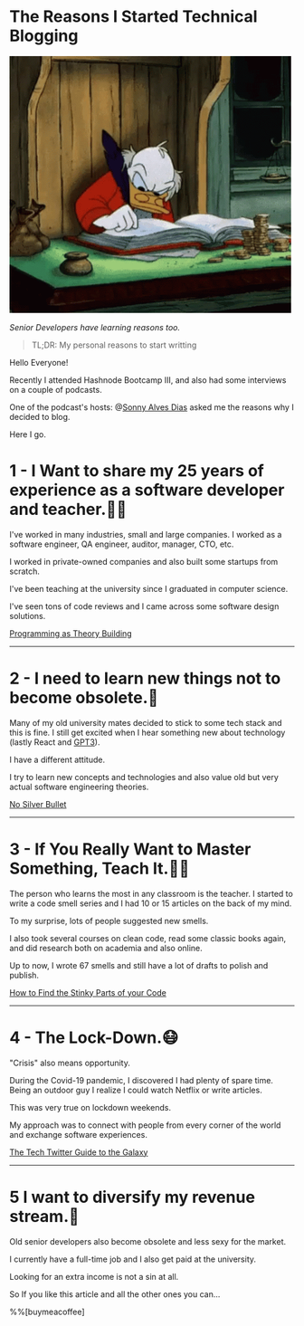 # The Reasons I Started Technical Blogging

![The Reasons I Started Technical Blogging](The%20Reasons%20I%20Started%20Technical%20Blogging.gif)

*Senior Developers have learning reasons too.*

> TL;DR: My personal reasons to start writting

Hello Everyone! 

Recently I attended Hashnode Bootcamp III, and also had some interviews on a couple of podcasts.

One of the podcast's hosts: @[Sonny Alves Dias](@sonny-ad) asked me the reasons why I decided to blog. 

Here I go.

# 1 - I Want to share my 25 years of experience as a software developer and teacher.👴🏾

I've worked in many industries, small and large companies. I worked as a software engineer, QA engineer, auditor, manager, CTO, etc.

I worked in private-owned companies and also built some startups from scratch.

I've been teaching at the university since I graduated in computer science.

I've seen tons of code reviews and I came across some software design solutions.

[Programming as Theory Building](https://github.com/mcsee/Software-Design-Articles/tree/main/Articles/Theory/Programming%20as%20Theory%20Building/readme.md)

* * *

# 2 - I need to learn new things not to become obsolete.🏫

Many of my old university mates decided to stick to some tech stack and this is fine. 
I still get excited when I hear something new about technology (lastly React and [GPT3](https://github.com/mcsee/Software-Design-Articles/tree/main/Articles/Artificial%20Intelligence/I've%20Recently%20Learned%20About%20GPT3%20-%20This%20is%20my%20Journey/readme.md)).

I have a different attitude.

I try to learn new concepts and technologies and also value old but very actual software engineering theories.

[No Silver Bullet](https://github.com/mcsee/Software-Design-Articles/tree/main/Articles/Theory/No%20Silver%20Bullet/readme.md)

* * *

# 3 - If You Really Want to Master Something, Teach It.👨‍🏫

The person who learns the most in any classroom is the teacher.
I started to write a code smell series and I had 10 or 15 articles on the back of my mind.

To my surprise, lots of people suggested new smells.

I also took several courses on clean code, read some classic books again, and did research both on academia and also online.

Up to now, I wrote 67 smells and still have a lot of drafts to polish and publish.

[How to Find the Stinky Parts of your Code](https://github.com/mcsee/Software-Design-Articles/tree/main/Articles/Code%20Smells/How%20to%20Find%20the%20Stinky%20parts%20of%20your%20Code/readme.md)

* * *

# 4 - The Lock-Down.😷

"Crisis" also means opportunity.

During the Covid-19 pandemic, I discovered I had plenty of spare time. Being an outdoor guy I realize I could watch Netflix or write articles.

This was very true on lockdown weekends.

My approach was to connect with people from every corner of the world and exchange software experiences. 

[The Tech Twitter Guide to the Galaxy](https://github.com/mcsee/Software-Design-Articles/tree/main/Articles/Twitter/The%20Tech%20Twitter%20Guide%20to%20the%20Galaxy/readme.md)


* * *

# 5 I want to diversify my revenue stream.💸

Old senior developers also become obsolete and less sexy for the market.

I currently have a full-time job and I also get paid at the university. 

Looking for an extra income is not a sin at all.

So If you like this article and all the other ones you can...

%%[buymeacoffee]